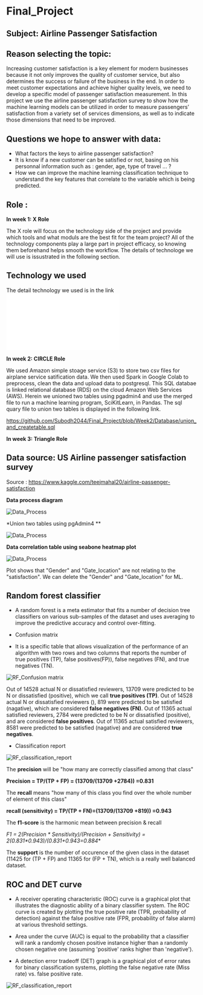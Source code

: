 # Final_Project

## Subject: Airline Passenger Satisfaction

## Reason selecting the topic:
Increasing customer satisfaction is a key element for modern businesses  because it not only improves the quality of customer service, but also determines the success or failure of the business in the end. In order to meet customer expectations and achieve higher quality levels, we need to develop a specific model of passenger satisfaction measurement. In this project we use the airline passenger satisfaction survey to show how the machine learning models can be utilized in order to measure passengers’ satisfaction from a variety set of services dimensions, as well as to indicate those dimensions that need to be improved.


## Questions we hope to answer with data:
* What factors the keys to airline passenger satisfaction?
* It is know if a new customer can be satisfied or not, basing on his  personnal information such as : gender, age, type of travel ... ?
* How we can improve the machine learning classification technique to understand the key features that correlate to the variable which is being predicted.

## Role : 
**In week 1: X Role**

The X role will focus on the technology side of the project and provide which tools and what moduls are the best fit for the team project? All of the technology components play a large part in project efficacy, so knowing them beforehand helps smooth the workflow. The details of technologe we will use is issustrated in the following section.

## Technology we used
The detail technology we used is in the link
![technology.md](technology.md)

**In week 2: CIRCLE Role**

 We used Amazon simple stoage service (S3) to store two csv files for airplane service satification data. We then used Spark in Google Colab to preprocess, clean the data and upload data to postgresql. This SQL databae is linked relational database (RDS) on the cloud Amazon Web Services (AWS).
 Herein we unioned two tables using pgadmin4 and use the merged file to run a machine learning program, SciKitLearn, in Pandas. 
 The sql quary file to union two tables is displayed in the following link.

https://github.com/Subodh2044/Final_Project/blob/Week2/Database/union_and_createtable.sql

**In week 3: Triangle Role**



## Data source: US Airline passenger satisfaction survey
Source : https://www.kaggle.com/teejmahal20/airline-passenger-satisfaction

**Data process diagram**

![Data_Process](images/dataprocess.png)

*Union two tables using pgAdmin4 **

![Data_Process](images/merge_and_createtable.png)

**Data correlation table using seabone heatmap plot**

![Data_Process](images/correlation_table.png)

Plot shows that "Gender" and "Gate_location" are not relating to the "satisfaction". We can delete the "Gender" and "Gate_location" for ML.


## Random forest classifier

 * A random forest is a meta estimator that fits a number of decision tree classifiers on various sub-samples of the dataset and uses averaging to improve the predictive accuracy and control over-fitting.
 
 * Confusion matrix

 - It is a specific table that allows visualization of the performance of an algorithm with two rows and two columns that reports the number of true positives (TP), false positives(FP)), false negatives (FN), and true negatives (TN).

![RF_Confusion matrix](images/RF_confusion_matrix.png)

Out of 14528 actual N or dissatisfied reviewers, 13709 were predicted to be N or dissatisfied (positive), which we call **true positives (TP)**.
Out of 14528 actual N or dissatisfied reviewers (), 819 were predicted to be satisfied (nagative), which are considered **false negatives (FN)**.
Out of 11365 actual satisfied reviewers, 2784 were predicted to be N or dissatisfied (positive), and are considered **false positives**.
Out of 11365 actual satisfied reviewers, 8581 were predicted to be satisfied (nagative) and are considered **true negatives**.


 * Classification report

![RF_classification_report](images/RF_classification_report.png)

The **precision** will be "how many are correctly classified among that class"

**Precision = TP/(TP + FP) = (13709/(13709 +2784)) =0.831**

The **recall** means "how many of this class you find over the whole number of element of this class"

**recall (sensitivity) = TP/(TP + FN)=(13709/(13709 +819)) =0.943**

The **f1-score** is the harmonic mean between precision & recall

**F1 = 2(Precision * Sensitivity)/(Precision + Sensitivity) = 2*(0.831*0.943)/(0.831+0.943=0.884**

The **support** is the number of occurence of the given class in the dataset (11425 for (TP + FP) and 11365 for (FP + TN), which is a really well balanced dataset.

## ROC and DET curve

 * A receiver operating characteristic (ROC) curve is a graphical plot that illustrates the diagnostic ability of a binary classifier system. The ROC curve is created by plotting the true positive rate (TPR, probability of detection) against the false positive rate (FPR, probability of false alarm) at various threshold settings. 

 * Area under the curve (AUC) is equal to the probability that a classifier will rank a randomly chosen positive instance higher than a randomly chosen negative one (assuming 'positive' ranks higher than 'negative').

 * A detection error tradeoff (DET) graph is a graphical plot of error rates for binary classification systems, plotting the false negative rate (Miss rate) vs. false positive rate.


![RF_classification_report](images/roc_and_det_curves.png)